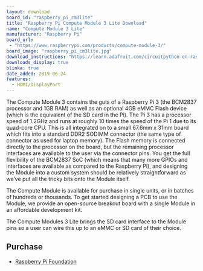 ```yaml
---
layout: download
board_id: "raspberry_pi_cm3lite"
title: "Raspberry Pi Compute Module 3 Lite Download"
name: "Compute Module 3 Lite"
manufacturer: "Raspberry Pi"
board_url:
 - "https://www.raspberrypi.com/products/compute-module-3/"
board_image: "raspberry_pi_cm3lite.jpg"
download_instructions: "https://learn.adafruit.com/circuitpython-on-raspberrypi-linux/installing-circuitpython-on-raspberry-pi"
downloads_display: true
blinka: true
date_added: 2019-06-24
features:
  - HDMI/DisplayPort
---
```


The Compute Module 3 contains the guts of a Raspberry Pi 3 (the BCM2837 processor and 1GB RAM) as well as an optional 4GB eMMC Flash device (which is the equivalent of the SD card in the Pi). The Pi 3 has a processor speed of 1.2GHz and runs at roughly 10 times the speed of the Pi 1 due to its quad-core CPU. This is all integrated on to a small 67.6mm x 31mm board which fits into a standard DDR2 SODIMM connector (the same type of connector as used for laptop memory). The Flash memory is connected directly to the processor on the board, but the remaining processor interfaces are available to the user via the connector pins. You get the full flexibility of the BCM2837 SoC (which means that many more GPIOs and interfaces are available as compared to the Raspberry Pi), and designing the Module into a custom system should be relatively straightforward as we’ve put all the tricky bits onto the Module itself.

The Compute Module is available for purchase in single units, or in batches of hundreds or thousands. To get started designing a PCB to use the Module, we provide an open-source breakout board with a single Module in an affordable development kit.

The Compute Modules 3 Lite brings the SD card interface to the Module pins so a user can wire this up to an eMMC or SD card of their choice.

## Purchase
* [Raspberry Pi Foundation](https://www.raspberrypi.org/products/compute-module-io-board-v3/)
